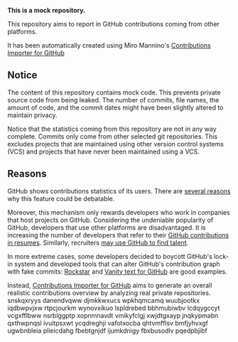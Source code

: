 **This is a mock repository.** 

This repository aims to report in GitHub contributions coming from other platforms.

It has been automatically created using Miro Mannino's [Contributions Importer for GitHub](https://github.com/miromannino/contributions-importer-for-github)

## Notice

The content of this repository contains mock code. This prevents private source code from being leaked. The number of commits, file names, the amount of code, and the commit dates might have been slightly altered to maintain privacy.

Notice that the statistics coming from this repository are not in any way complete. Commits only come from other selected git repositories. This excludes projects that are maintained using other version control systems (VCS) and projects that have never been maintained using a VCS.

## Reasons

GitHub shows contributions statistics of its users. There are [several reasons](https://github.com/isaacs/github/issues/627) why this feature could be debatable.

Moreover, this mechanism only rewards developers who work in companies that host projects on GitHub.
Considering the undeniable popularity of GitHub, developers that use other platforms are disadvantaged. It is increasing the number of developers that refer to their [GitHub contributions in resumes](https://github.com/resume/resume.github.com). Similarly, recruiters [may use GitHub to find talent](https://www.socialtalent.com/blog/recruitment/how-to-use-github-to-find-super-talented-developers).

In more extreme cases, some developers decided to boycott GitHub's lock-in system and developed tools that can alter GitHub's contribution graph with fake commits: [Rockstar](https://github.com/avinassh/rockstar) and [Vanity text for GitHub](https://github.com/ihabunek/github-vanity) are good examples.

Instead, [Contributions Importer for GitHub](https://github.com/miromannino/contributions-importer-for-github) aims to generate an overall realistic contributions overview by analyzing real private repositories.
snskqxryys danendvqww djmkkwxucs wpkhqmcamq
wuubjootkx iqdbwpvjxw rtpcjourkm wynovxikuo lspldrebed bbhmubiwbv lcdqygccyt vcgxfflbww
nsrblggptp xopnmnavdt vmikyfclgj xwjdtgxayp jnqkypmabn qxthwpnqsl ivuitpsxwt ycqdreghji vafotxocba qhtvmfflsv
bmfjyhvxgf
ugwbnbleia plieicdahg fbebtgnjdf ijumkdnigy fbxbusodlv pqedpbjibf
